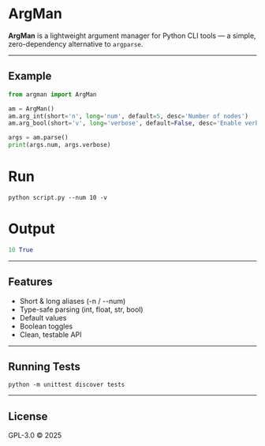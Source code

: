# ArgMan

**ArgMan** is a lightweight argument manager for Python CLI tools —
a simple, zero-dependency alternative to `argparse`.

---

## Example

```python
from argman import ArgMan

am = ArgMan()
am.arg_int(short='n', long='num', default=5, desc='Number of nodes')
am.arg_bool(short='v', long='verbose', default=False, desc='Enable verbose output')

args = am.parse()
print(args.num, args.verbose)
```
# Run
```
python script.py --num 10 -v
```
# Output
```python
10 True
```

---

## Features

- Short & long aliases (-n / --num)
- Type-safe parsing (int, float, str, bool)
- Default values
- Boolean toggles
- Clean, testable API

---

## Running Tests
```
python -m unittest discover tests
```

---

## License
GPL-3.0 © 2025